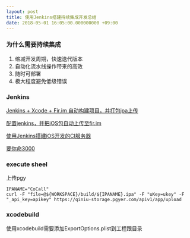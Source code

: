```yaml
---
layout: post
title: 使用Jenkins搭建持续集成开发总结
date: 2018-05-01 16:05:00.000000000 +09:00
---
```






### 为什么需要持续集成
1. 缩减开发周期，快速迭代版本
2. 自动化流水线操作带来的高效
3. 随时可部署
4. 极大程度避免低级错误

### Jenkins 

[Jenkins + Xcode + Fir.im 自动构建项目，并打包ipa上传](https://blog.csdn.net/cyuyanenen/article/details/51965753)

[配置jenkins，并把iOS包自动上传至fir.im](https://www.cnblogs.com/xiaobaizhu/p/5715755.html)

[使用Jenkins搭建iOS开发的CI服务器](http://duchengjiu.iteye.com/blog/2169857)

[要你命3000](https://github.com/douban/ynm3k)

### execute sheel

上传pgy

```
IPANAME="CoCall"
curl -F "file=@${WORKSPACE}/build/${IPANAME}.ipa" -F "uKey=ukey" -F "_api_key=apikey" https://qiniu-storage.pgyer.com/apiv1/app/upload
```
###  xcodebuild
使用xcodebuild需要添加ExportOptions.plist到工程跟目录

  
